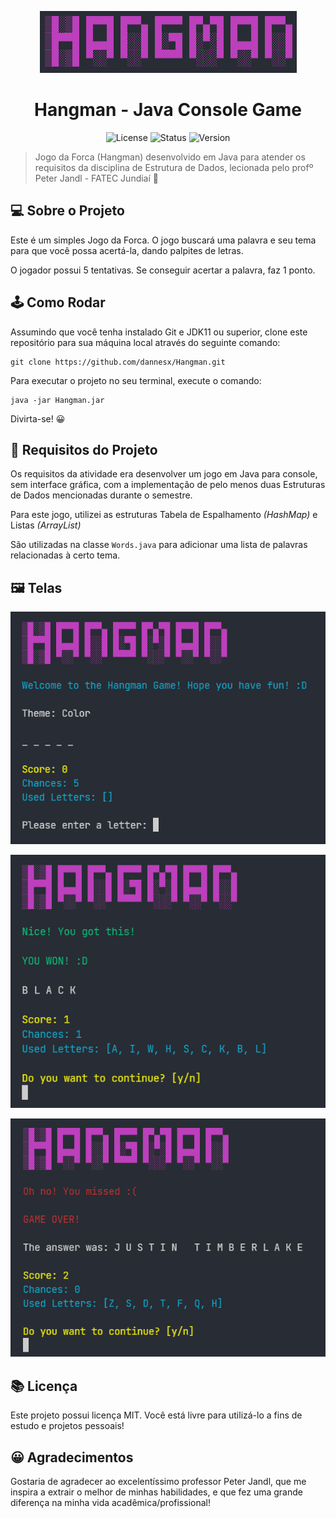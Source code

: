 <div align="center">

![Hangman](./images/hangman.png)

# Hangman - Java Console Game

![License](https://img.shields.io/badge/License-MIT-brightgreen)
![Status](https://img.shields.io/badge/Status-Finalizado-brightgreen)
![Version](https://img.shields.io/badge/Vers%C3%A3o-1.0.0-blue)

</div>

> Jogo da Forca (Hangman) desenvolvido em Java para atender os requisitos da disciplina de Estrutura de Dados, lecionada pelo profº Peter Jandl - FATEC Jundiaí 🚀

## 💻 Sobre o Projeto

Este é um simples Jogo da Forca. O jogo buscará uma palavra e seu tema para que você possa acertá-la, dando palpites de letras.

O jogador possui 5 tentativas. Se conseguir acertar a palavra, faz 1 ponto.

## 🕹️ Como Rodar

Assumindo que você tenha instalado Git e JDK11 ou superior, clone este repositório para sua máquina local através do seguinte comando:

```git
git clone https://github.com/dannesx/Hangman.git
```

Para executar o projeto no seu terminal, execute o comando:

```git
java -jar Hangman.jar
```

Divirta-se! 😀

## 📑 Requisitos do Projeto

Os requisitos da atividade era desenvolver um jogo em Java para console, sem interface gráfica, com a implementação de pelo menos duas Estruturas de Dados mencionadas durante o semestre.

Para este jogo, utilizei as estruturas Tabela de Espalhamento _(HashMap)_ e Listas _(ArrayList)_

São utilizadas na classe `Words.java` para adicionar uma lista de palavras relacionadas à certo tema.

## 🖼️ Telas

<div align="center">

![Screen](./images/Screen.png)

![Win](./images/win.png)

![Lose](./images/lose.png)

</div>

## 📚 Licença

Este projeto possui licença MIT. Você está livre para utilizá-lo a fins de estudo e projetos pessoais!

## 😀 Agradecimentos

Gostaria de agradecer ao excelentíssimo professor Peter Jandl, que me inspira a extrair o melhor de minhas habilidades, e que fez uma grande diferença na minha vida acadêmica/profissional!
